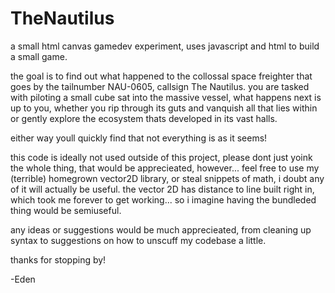 # TheNautilus
a small html canvas gamedev experiment, uses javascript and html to build a small game.

the goal is to find out what happened to the collossal space freighter that goes by the tailnumber NAU-0605, callsign The Nautilus.
you are tasked with piloting a small cube sat into the massive vessel, what happens next is up to you, 
whether you rip through its guts and vanquish all that lies within or gently explore the ecosystem thats developed in its vast halls.

either way youll quickly find that not everything is as it seems!

this code is ideally not used outside of this project, please dont just yoink the whole thing, that would be apprecieated, however...
feel free to use my (terrible) homegrown vector2D library, or steal snippets of math, i doubt any of it will actually be useful.
the vector 2D has distance to line built right in, which took me forever to get working... so i imagine having the bundleded thing would be semiuseful.

any ideas or suggestions would be much apprecieated, from cleaning up syntax to suggestions on how to unscuff my codebase a little. 

thanks for stopping by!

-Eden
